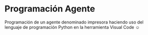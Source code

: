 # Programación Agente 
Programación de un agente denominado impresora haciendo uso del lenguaje de programación Python en la herramienta Visual Code ☺
